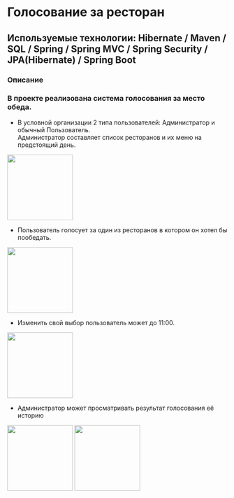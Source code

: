 # Голосование за ресторан

## Используемые технологии: Hibernate / Maven / SQL / Spring / Spring MVC / Spring Security / JPA(Hibernate) / Spring Boot
### Описание
### В проекте реализована система голосования за место обеда.

* В условной организации 2 типа пользователей: Администратор и обычный Пользователь.  
 Администратор составляет список ресторанов и их меню на предстоящий день.
<img src="https://user-images.githubusercontent.com/71580397/117102556-02477500-ad92-11eb-89f0-1879b4399da5.png" width="150">  

* Пользователь голосует за один из ресторанов в котором он хотел бы пообедать.   
<img src="https://user-images.githubusercontent.com/71580397/117102675-3e7ad580-ad92-11eb-83cb-5ccdac2f6a0b.png" width="150">   

* Изменить свой выбор пользователь может до 11:00.  
 <img src="https://user-images.githubusercontent.com/71580397/117102699-50f50f00-ad92-11eb-8ba7-d93edaa6f4fb.png" width="150">   
  
  
* Администратор может просматривать результат голосования её историю  
 <img src="https://user-images.githubusercontent.com/71580397/117099649-205da700-ad8b-11eb-9955-6078feaf354d.png" width="150">
 <img src="https://user-images.githubusercontent.com/71580397/117103142-3707fc00-ad93-11eb-8478-245b3b4fddfa.png" width="150">
